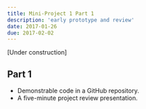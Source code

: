 ```yaml
---
title: Mini-Project 1 Part 1
description: 'early prototype and review'
date: 2017-01-26
due: 2017-02-02
---
```


[Under construction]

## Part 1

* Demonstrable code in a GitHub repository.
* A five-minute project review presentation.
